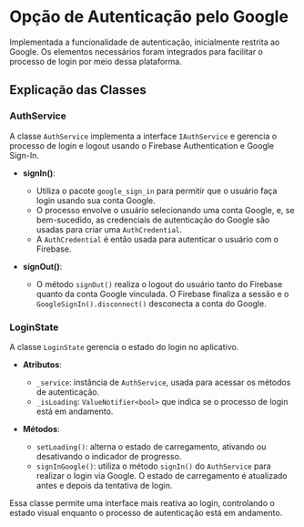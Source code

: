 
# Opção de Autenticação pelo Google

Implementada a funcionalidade de autenticação, inicialmente restrita ao Google.
Os elementos necessários foram integrados para facilitar o processo de login por meio dessa plataforma.

## Explicação das Classes

### AuthService

A classe `AuthService` implementa a interface `IAuthService` e gerencia o processo de login e logout usando o Firebase Authentication e Google Sign-In.

- **signIn()**:
  - Utiliza o pacote `google_sign_in` para permitir que o usuário faça login usando sua conta Google.
  - O processo envolve o usuário selecionando uma conta Google, e, se bem-sucedido, as credenciais de autenticação do Google são usadas para criar uma `AuthCredential`.
  - A `AuthCredential` é então usada para autenticar o usuário com o Firebase.

- **signOut()**:
  - O método `signOut()` realiza o logout do usuário tanto do Firebase quanto da conta Google vinculada. O Firebase finaliza a sessão e o `GoogleSignIn().disconnect()` desconecta a conta do Google.

### LoginState

A classe `LoginState` gerencia o estado do login no aplicativo.

- **Atributos**:
  - `_service`: instância de `AuthService`, usada para acessar os métodos de autenticação.
  - `_isLoading`: `ValueNotifier<bool>` que indica se o processo de login está em andamento.

- **Métodos**:
  - `setLoading()`: alterna o estado de carregamento, ativando ou desativando o indicador de progresso.
  - `signInGoogle()`: utiliza o método `signIn()` do `AuthService` para realizar o login via Google. O estado de carregamento é atualizado antes e depois da tentativa de login.

Essa classe permite uma interface mais reativa ao login, controlando o estado visual enquanto o processo de autenticação está em andamento.
